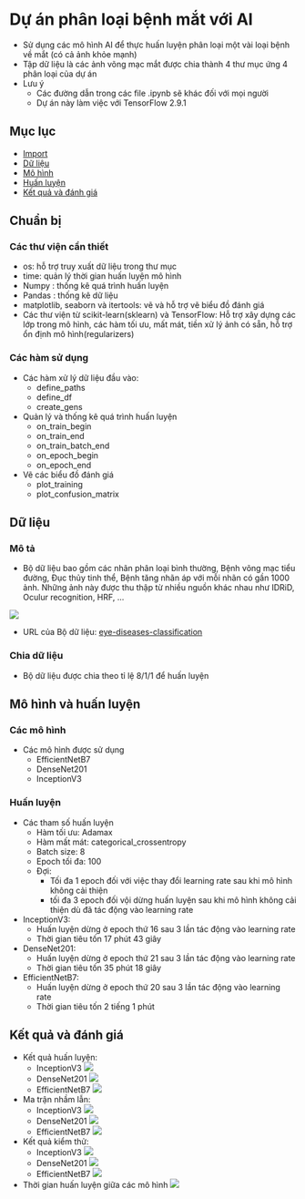 # Dự án phân loại bệnh mắt với AI
- Sử dụng các mô hình AI để thực huấn luyện phân loại một vài loại bệnh về mắt (có cả ảnh khỏe mạnh)
- Tập dữ liệu là các ảnh võng mạc mắt được chia thành 4 thư mục ứng 4 phân loại của dự án
- Lưu ý
    - Các đường dẫn trong các file .ipynb sẽ khác đối với mọi người
    - Dự án này làm việc với TensorFlow 2.9.1
## Mục lục
- [Import](#chuẩn-bị)
- [Dữ liệu](#dữ-liệu)
- [Mô hình](#mô-hình-và-huấn-luyện)
- [Huấn luyện](#huấn-luyện)
- [Kết quả và đánh giá](#kết-quả-và-đánh-giá)
## Chuẩn bị
### Các thư viện cần thiết
- os: hỗ trợ truy xuất dữ liệu trong thư mục
- time: quản lý thời gian huấn luyện mô hình
- Numpy : thống kê quá trình huấn luyện
- Pandas : thống kê dữ liệu
- matplotlib, seaborn và itertools: vẽ và hỗ trợ vẽ biểu đồ đánh giá
- Các thư viện từ scikit-learn(sklearn) và TensorFlow: Hỗ trợ xây dựng các lớp trong mô hình, các hàm tối ưu, mất mát, tiền xử lý ảnh có sẵn, hỗ trợ ổn định mô hình(regularizers)
### Các hàm sử dụng
- Các hàm xử lý dữ liệu đầu vào:
    - define_paths
    - define_df
    - create_gens
- Quản lý và thống kê quá trình huấn luyện
    - on_train_begin
    - on_train_end
    - on_train_batch_end
    - on_epoch_begin
    - on_epoch_end
- Vẽ các biểu đồ đánh giá
    - plot_training
    - plot_confusion_matrix
## Dữ liệu
### Mô tả
- Bộ dữ liệu bao gồm các nhãn phân loại bình thường, Bệnh võng mạc tiểu đường, Đục thủy tinh thể, Bệnh tăng nhãn áp với mỗi nhãn có gần 1000 ảnh. Những ảnh này được thu thập từ nhiều nguồn khác nhau như IDRiD, Oculur recognition, HRF, ...
  
![](img/image-10.png)

- URL của Bộ dữ liệu: [eye-diseases-classification](https://www.kaggle.com/datasets/gunavenkatdoddi/eye-diseases-classification)
### Chia dữ liệu
- Bộ dữ liệu được chia theo tỉ lệ 8/1/1 để huấn luyện
## Mô hình và huấn luyện
### Các mô hình
- Các mô hình được sử dụng
    - EfficientNetB7
    - DenseNet201
    - InceptionV3
### Huấn luyện
- Các tham số huấn luyện
    - Hàm tối ưu: Adamax
    - Hàm mất mát: categorical_crossentropy
    - Batch size: 8
    - Epoch tối đa: 100
    - Đợi: 
        - Tối đa 1 epoch đối với việc thay đổi learning rate sau khi mô hình không cải thiện 
        - tối đa 3 epoch đối vội dừng huấn luyện sau khi mô hình không cải thiện dù đã tác động vào learning rate
- InceptionV3:
    - Huấn luyện dừng ở epoch thứ 16 sau 3 lần tác động vào learning rate
    - Thời gian tiêu tốn 17 phút 43 giây
- DenseNet201:
    - Huấn luyện dừng ở epoch thứ 21 sau 3 lần tác động vào learning rate
    - Thời gian tiêu tốn 35 phút 18 giây
- EfficientNetB7:
    - Huấn luyện dừng ở epoch thứ 20 sau 3 lần tác động vào learning rate
    - Thời gian tiêu tốn 2 tiếng 1 phút
## Kết quả và đánh giá
- Kết quả huấn luyện:
    - InceptionV3
    ![](img/image.png)
    - DenseNet201
    ![](img/image-1.png)
    - EfficientNetB7
    ![](img/image-2.png)
- Ma trận nhầm lẫn:
    - InceptionV3
    ![](img/image-3.png)
    - DenseNet201
    ![](img/image-4.png)
    - EfficientNetB7
    ![](img/image-5.png)
- Kết quả kiểm thử:
    - InceptionV3
    ![](img/image-6b.png)
    - DenseNet201
    ![](img/image-7b.png)
    - EfficientNetB7
    ![](img/image-8b.png)
- Thời gian huấn luyện giữa các mô hình
    ![](img/image-9.png)
    
